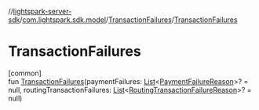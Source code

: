 //[lightspark-server-sdk](../../../index.md)/[com.lightspark.sdk.model](../index.md)/[TransactionFailures](index.md)/[TransactionFailures](-transaction-failures.md)

# TransactionFailures

[common]\
fun [TransactionFailures](-transaction-failures.md)(paymentFailures: [List](https://kotlinlang.org/api/latest/jvm/stdlib/kotlin.collections/-list/index.html)&lt;[PaymentFailureReason](../-payment-failure-reason/index.md)&gt;? = null, routingTransactionFailures: [List](https://kotlinlang.org/api/latest/jvm/stdlib/kotlin.collections/-list/index.html)&lt;[RoutingTransactionFailureReason](../-routing-transaction-failure-reason/index.md)&gt;? = null)
